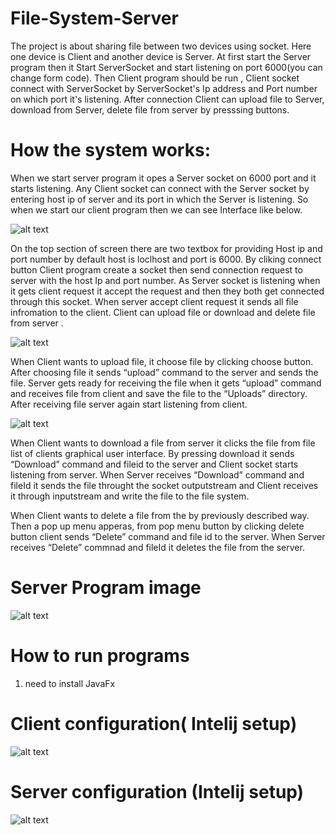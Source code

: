 
# File-System-Server

The project is about sharing file between two devices using socket. Here one device is Client and another device is Server. At first start the Server program then it Start ServerSocket and start listening on port 6000(you can change form code). Then Client program should be run , Client socket connect with ServerSocket by ServerSocket's Ip address and Port number on which port it's listening.
After connection Client can upload file to Server, download from Server, delete file from server by presssing buttons.

# How the system works:

When we start server program it opes a Server socket on 6000 port and it starts listening. Any Client socket can connect with the Server socket by entering host ip of server and its port in which the Server is listening. So when we start our client  program then we can see Interface like below. 


![alt text](./images/clientFirst.png)


On the top section of screen there are two textbox for providing Host ip and port number by default host is loclhost and port is 6000. By cliking connect button Client program create a socket then send connection request to server with the  host Ip and port number. As Server socket is listening when it gets client request it accept the request and then they both get connected through this socket. When server accept client request it sends all file infromation to the client. Client can upload file or download and delete file from server . 


![alt text](./images/afterConnection.png)


When Client wants to upload file, it choose file by clicking choose button. After choosing file it sends “upload” command to the server  and sends the file.  Server gets ready for receiving the file when it gets “upload” command and receives file from client and save the file to the “Uploads” directory. After receiving file server again start listening from client.

![alt text](./images/clientPopup.png)

When Client  wants to download a file from server it clicks the file from file list of clients graphical user interface. By pressing download it sends “Download” command and fileid to the server and Client socket starts listening from server. When Server receives “Download” command and fileId it sends the file throught the socket outputstream and Client receives it through inputstream and write the file to the file system.

When Client wants to delete a file from the by previously described way. Then a pop up menu apperas, from pop menu button by clicking delete button client sends “Delete” command and file id to the server. When Server receives “Delete” commnad and fileId it deletes the file from the server.

# Server Program image
![alt text](./images/server.png)

# How to run programs

1. need to install JavaFx

# Client configuration( Intelij setup)
![alt text](./images/clientConfugaration.png)

# Server configuration (Intelij setup)
![alt text](./images/serverConfig.png)
